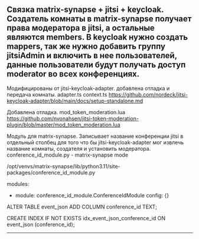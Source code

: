 Связка matrix-synapse + jitsi + keycloak. 
Создатель комнаты в matrix-synapse получает права модератора в jitsi, а остальные являются members.
В keycloak нужно создать mappers, так же нужно добавить группу jitsiAdmin и включить в нее пользователей, данные пользователи будут получать доступ moderator во всех конференциях. 
-

Модифицированы от jitsi-keycloak-adapter. добавлена отладка и передача комнаты.
adapter.ts
context.ts 
https://github.com/nordeck/jitsi-keycloak-adapter/blob/main/docs/setup-standalone.md

Добавлена отладка. 
mod_token_moderation.lua
https://github.com/nvonahsen/jitsi-token-moderation-plugin/blob/master/mod_token_moderation.lua

Модуль для matrix-synapse. 
Записывает название конференции jitsi в отдельный столбец для того что бы jitsi-keycloak-adapter мог извлечь название комнаты, создателя и установить модератора. 
conference_id_module.py - matrix-synapse mode 

/opt/venvs/matrix-synapse/lib/python3.11/site-packages/conference_id_module.py 

modules:
  - module: conference_id_module.ConferenceIdModule
    config: {}



ALTER TABLE event_json ADD COLUMN conference_id TEXT;

CREATE INDEX IF NOT EXISTS idx_event_json_conference_id ON event_json (conference_id);

------------------------------------------------------------------------------------------------------




